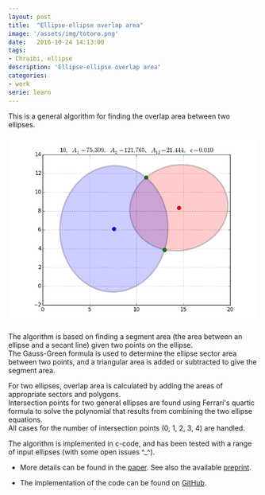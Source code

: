 ```yaml
---
layout: post
title:  "Ellipse-ellipse overlap area"
image: '/assets/img/totoro.png'
date:   2016-10-24 14:13:00
tags:
- Chraibi, ellipse
description: 'Ellipse-ellipse overlap area'
categories:
- work
serie: learn
---
```


This is a general algorithm for finding the overlap area between two ellipses.

![example_overlap](../assets/img/case010.png)

The algorithm is based on finding a segment area (the area between an ellipse and a secant line) 
given two points on the ellipse.  
The Gauss-Green formula is used to determine the ellipse sector area between two points, 
and a triangular area is added or subtracted to give the segment area.  

For two ellipses, overlap area is calculated by adding the areas of appropriate sectors and polygons.  
Intersection points for two general ellipses are found using Ferrari's quartic formula to solve the polynomial that results from combining the two ellipse equations.  
All cases for the number of intersection points (0, 1, 2, 3, 4) are handled.  

The algorithm is implemented in c-code, and has been tested with a range of input ellipses (with some open issues ^_^).     


- More details can be found in the  [paper](http://link.springer.com/article/10.1007%2Fs00791-013-0214-3). See also the available [preprint](http://arxiv.org/abs/1106.3787). 

- The implementation of the code can be found on [GitHub](https://github.com/chraibi/EEOver).
